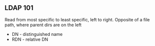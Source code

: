 ## LDAP 101



Read from most specific to least specific, left to right. Opposite of a file path, where parent dirs are on the left

* DN - distinguished name
* RDN - relative DN